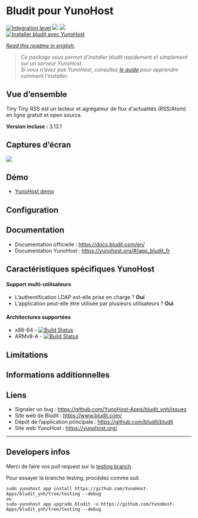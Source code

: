 # Bludit pour YunoHost

[![Integration level](https://dash.yunohost.org/integration/bludit.svg)](https://dash.yunohost.org/appci/app/bludit) ![](https://ci-apps.yunohost.org/ci/badges/bludit.status.svg) ![](https://ci-apps.yunohost.org/ci/badges/bludit.maintain.svg)  
[![Installer bludit avec YunoHost](https://install-app.yunohost.org/install-with-yunohost.png)](https://install-app.yunohost.org/?app=bludit)

*[Read this readme in english.](./README.md)* 

> *Ce package vous permet d’installer bludit rapidement et simplement sur un serveur YunoHost.  
Si vous n’avez pas YunoHost, consultez [le guide](https://yunohost.org/#/install) pour apprendre comment l’installer.*

## Vue d’ensemble

Tiny Tiny RSS est un lecteur et agrégateur de flux d'actualités (RSS/Atom) en ligne gratuit et open source.

**Version incluse :** 3.13.1

## Captures d’écran

![](https://www.bludit.com/img/bludit_1_en.png?version=3.9.1)

## Démo

* [YunoHost demo](https://demo.yunohost.org/ttrss/)

## Configuration

## Documentation

* Documentation officielle : https://docs.bludit.com/en/
* Documentation YunoHost : https://yunohost.org/#/app_bludit_fr

## Caractéristiques spécifiques YunoHost

#### Support multi-utilisateurs

* L’authentification LDAP est-elle prise en charge ? **Oui**
* L’application peut-elle être utilisée par plusieurs utilisateurs ? **Oui**

#### Architectures supportées

* x86-64 - [![Build Status](https://ci-apps.yunohost.org/ci/logs/bludit%20%28Apps%29.svg)](https://ci-apps.yunohost.org/ci/apps/bludit/)
* ARMv8-A - [![Build Status](https://ci-apps-arm.yunohost.org/ci/logs/bludit%20%28Apps%29.svg)](https://ci-apps-arm.yunohost.org/ci/apps/bludit/)

## Limitations

## Informations additionnelles

## Liens

* Signaler un bug : https://github.com/YunoHost-Apps/bludit_ynh/issues
* Site web de Bludit : https://www.bludit.com/
* Dépôt de l’application principale : https://github.com/bludit/bludit
* Site web YunoHost : https://yunohost.org/

---

## Developers infos

Merci de faire vos pull request sur la [testing branch](https://github.com/YunoHost-Apps/ttrss_ynh/tree/testing).

Pour essayer la branche testing, procédez comme suit.
```
sudo yunohost app install https://github.com/YunoHost-Apps/bludit_ynh/tree/testing --debug
ou
sudo yunohost app upgrade bludit -u https://github.com/YunoHost-Apps/bludit_ynh/tree/testing --debug
```

